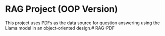 # RAG Project (OOP Version)

This project uses PDFs as the data source for question answering using the Llama model in an object-oriented design.#   R A G - P D F  
 